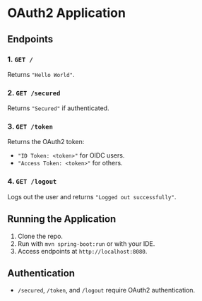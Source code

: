 
# OAuth2 Application

## Endpoints

### 1. `GET /`
Returns `"Hello World"`.

### 2. `GET /secured`
Returns `"Secured"` if authenticated.

### 3. `GET /token`
Returns the OAuth2 token:
- `"ID Token: <token>"` for OIDC users.
- `"Access Token: <token>"` for others.

### 4. `GET /logout`
Logs out the user and returns `"Logged out successfully"`.

## Running the Application
1. Clone the repo.
2. Run with `mvn spring-boot:run` or with your IDE.
3. Access endpoints at `http://localhost:8080`.

## Authentication
- `/secured`, `/token`, and `/logout` require OAuth2 authentication.

